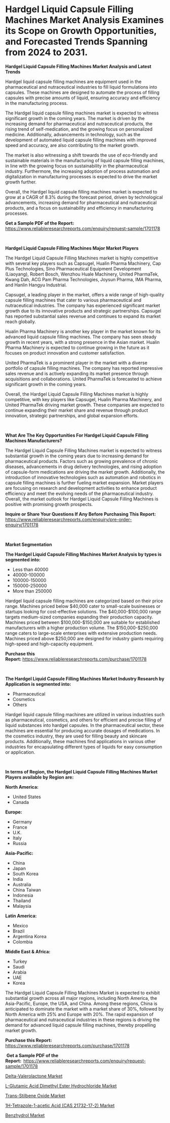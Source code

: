 <p><h1>Hardgel Liquid Capsule Filling Machines Market Analysis Examines its Scope on Growth Opportunities, and Forecasted Trends Spanning from 2024 to 2031.</h1></p><p><strong>Hardgel Liquid Capsule Filling Machines Market Analysis and Latest Trends</strong></p>
<p><p>Hardgel liquid capsule filling machines are equipment used in the pharmaceutical and nutraceutical industries to fill liquid formulations into capsules. These machines are designed to automate the process of filling capsules with precise amounts of liquid, ensuring accuracy and efficiency in the manufacturing process.</p><p>The Hardgel liquid capsule filling machines market is expected to witness significant growth in the coming years. The market is driven by the increasing demand for pharmaceutical and nutraceutical products, the rising trend of self-medication, and the growing focus on personalized medicine. Additionally, advancements in technology, such as the development of automated liquid capsule filling machines with improved speed and accuracy, are also contributing to the market growth.</p><p>The market is also witnessing a shift towards the use of eco-friendly and sustainable materials in the manufacturing of liquid capsule filling machines, in line with the growing focus on sustainability in the pharmaceutical industry. Furthermore, the increasing adoption of process automation and digitalization in manufacturing processes is expected to drive the market growth further.</p><p>Overall, the Hardgel liquid capsule filling machines market is expected to grow at a CAGR of 8.3% during the forecast period, driven by technological advancements, increasing demand for pharmaceutical and nutraceutical products, and a focus on sustainability and efficiency in manufacturing processes.</p></p>
<p><strong>Get a Sample PDF of the Report:&nbsp;</strong> <a href="https://www.reliableresearchreports.com/enquiry/request-sample/1701178">https://www.reliableresearchreports.com/enquiry/request-sample/1701178</a></p>
<p>&nbsp;</p>
<p><strong>Hardgel Liquid Capsule Filling Machines Major Market Players</strong></p>
<p><p>The Hardgel Liquid Capsule Filling Machines market is highly competitive with several key players such as Capsugel, Hualin Pharma Machinery, Cap Plus Technologies, Sino Pharmaceutical Equipment Development (Liaoyang), Robert Bosch, Wenzhou Huale Machinery, United PharmaTek, Kwang Dah, ACG Pam Pharma Technologies, Joysun Pharma, IMA Pharma, and Hanlin Hangyu Industrial. </p><p>Capsugel, a leading player in the market, offers a wide range of high-quality capsule filling machines that cater to various pharmaceutical and nutraceutical industries. The company has experienced significant market growth due to its innovative products and strategic partnerships. Capsugel has reported substantial sales revenue and continues to expand its market reach globally.</p><p>Hualin Pharma Machinery is another key player in the market known for its advanced liquid capsule filling machines. The company has seen steady growth in recent years, with a strong presence in the Asian market. Hualin Pharma Machinery is expected to continue growing in the future as it focuses on product innovation and customer satisfaction.</p><p>United PharmaTek is a prominent player in the market with a diverse portfolio of capsule filling machines. The company has reported impressive sales revenue and is actively expanding its market presence through acquisitions and collaborations. United PharmaTek is forecasted to achieve significant growth in the coming years.</p><p>Overall, the Hardgel Liquid Capsule Filling Machines market is highly competitive, with key players like Capsugel, Hualin Pharma Machinery, and United PharmaTek driving market growth. These companies are expected to continue expanding their market share and revenue through product innovation, strategic partnerships, and global expansion efforts.</p></p>
<p>&nbsp;</p>
<p><strong>What Are The Key Opportunities For Hardgel Liquid Capsule Filling Machines Manufacturers?</strong></p>
<p><p>The Hardgel Liquid Capsule Filling Machines market is expected to witness substantial growth in the coming years due to increasing demand for pharmaceutical products. Factors such as growing prevalence of chronic diseases, advancements in drug delivery technologies, and rising adoption of capsule-form medications are driving the market growth. Additionally, the introduction of innovative technologies such as automation and robotics in capsule filling machines is further fueling market expansion. Market players are focusing on research and development activities to enhance product efficiency and meet the evolving needs of the pharmaceutical industry. Overall, the market outlook for Hardgel Liquid Capsule Filling Machines is positive with promising growth prospects.</p></p>
<p><strong>Inquire or Share Your Questions If Any Before Purchasing This Report:</strong> <a href="https://www.reliableresearchreports.com/enquiry/pre-order-enquiry/1701178">https://www.reliableresearchreports.com/enquiry/pre-order-enquiry/1701178</a></p>
<p>&nbsp;</p>
<p><strong>Market Segmentation</strong></p>
<p><strong>The Hardgel Liquid Capsule Filling Machines Market Analysis by types is segmented into:</strong></p>
<p><ul><li>Less than 40000</li><li>40000-100000</li><li>100000-150000</li><li>150000-250000</li><li>More than 250000</li></ul></p>
<p><p>Hardgel liquid capsule filling machines are categorized based on their price range. Machines priced below $40,000 cater to small-scale businesses or startups looking for cost-effective solutions. The $40,000-$100,000 range targets medium-sized companies expanding their production capacity. Machines priced between $100,000-$150,000 are suitable for established manufacturers with a higher production volume. The $150,000-$250,000 range caters to large-scale enterprises with extensive production needs. Machines priced above $250,000 are designed for industry giants requiring high-speed and high-capacity equipment.</p></p>
<p><strong>Purchase this Report:&nbsp;</strong><a href="https://www.reliableresearchreports.com/purchase/1701178">https://www.reliableresearchreports.com/purchase/1701178</a></p>
<p>&nbsp;</p>
<p><strong>The Hardgel Liquid Capsule Filling Machines Market Industry Research by Application is segmented into:</strong></p>
<p><ul><li>Pharmaceutical</li><li>Cosmetics</li><li>Others</li></ul></p>
<p><p>Hardgel liquid capsule filling machines are utilized in various industries such as pharmaceutical, cosmetics, and others for efficient and precise filling of liquid substances into hardgel capsules. In the pharmaceutical sector, these machines are essential for producing accurate dosages of medications. In the cosmetics industry, they are used for filling beauty and skincare products. Additionally, these machines find applications in various other industries for encapsulating different types of liquids for easy consumption or application.</p></p>
<p>&nbsp;</p>
<p><strong>In terms of Region, the Hardgel Liquid Capsule Filling Machines Market Players available by Region are:</strong></p>
<p>
    <p> <strong> North America: </strong>
        <ul>
            <li>United States</li>
            <li>Canada</li>
        </ul>
        </p> 
    <p> <strong> Europe: </strong>
        <ul>
            <li>Germany</li>
            <li>France</li>
            <li>U.K.</li>
            <li>Italy</li>
            <li>Russia</li>
        </ul>
        </p> 
    <p> <strong> Asia-Pacific: </strong>
        <ul>
            <li>China</li>
            <li>Japan</li>
            <li>South Korea</li>
            <li>India</li>
            <li>Australia</li>
            <li>China Taiwan</li>
            <li>Indonesia</li>
            <li>Thailand</li>
            <li>Malaysia</li>
        </ul>
        </p> 
    <p> <strong> Latin America: </strong>
        <ul>
            <li>Mexico</li>
            <li>Brazil</li>
            <li>Argentina Korea</li>
            <li>Colombia</li>
        </ul>
        </p> 
    <p> <strong> Middle East & Africa: </strong>
        <ul>
            <li>Turkey</li>
            <li>Saudi</li>
            <li>Arabia</li>
            <li>UAE</li>
            <li>Korea</li>
        </ul>
    </p>
    </p>
<p><p>The Hardgel Liquid Capsule Filling Machines Market is expected to exhibit substantial growth across all major regions, including North America, the Asia-Pacific, Europe, the USA, and China. Among these regions, China is anticipated to dominate the market with a market share of 30%, followed by North America with 25% and Europe with 20%. The rapid expansion of pharmaceutical and nutraceutical industries in these regions is driving the demand for advanced liquid capsule filling machines, thereby propelling market growth.</p></p>
<p><strong>Purchase this Report: </strong><a href="https://www.reliableresearchreports.com/purchase/1701178">https://www.reliableresearchreports.com/purchase/1701178</a></p>
<p>&nbsp;<strong>Get a Sample PDF of the Report:&nbsp;&nbsp;</strong><a href="https://www.reliableresearchreports.com/enquiry/request-sample/1701178">https://www.reliableresearchreports.com/enquiry/request-sample/1701178</a></p>
<p><strong></strong></p>
<p><p><a href="https://github.com/marloy8/Market-Research-Report-List-3/blob/main/delta-valerolactone-market.md">Delta-Valerolactone Market</a></p><p><a href="https://github.com/WillieWoodard/Market-Research-Report-List-3/blob/main/l-glutamic-acid-dimethyl-ester-hydrochloride-market.md">L-Glutamic Acid Dimethyl Ester Hydrochloride Market</a></p><p><a href="https://github.com/jj19131/Market-Research-Report-List-1/blob/main/trans-stilbene-oxide-market.md">Trans-Stilbene Oxide Market</a></p><p><a href="https://github.com/Sarissaschmalingtr6fz2739/Market-Research-Report-List-1/blob/main/1h-tetrazole-1-acetic-acid-cas-21732-17-2-market.md">1H-Tetrazole-1-acetic Acid (CAS 21732-17-2) Market</a></p><p><a href="https://github.com/jodemen/Market-Research-Report-List-1/blob/main/benzhydrol-market.md">Benzhydrol Market</a></p></p>